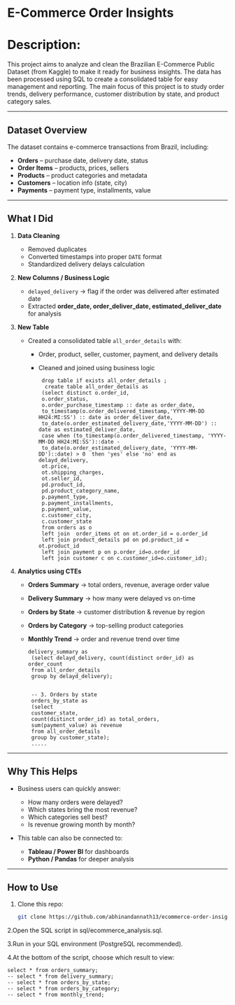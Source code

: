 # E-Commerce Order Insights 

# Description:
This project aims to analyze and clean the Brazilian E-Commerce Public Dataset (from Kaggle) to make it ready for business insights. The data has been processed using SQL to create a consolidated table for easy management and reporting. The main focus of this project 
is to study order trends, delivery performance, customer distribution by state, and product category sales.

---

## Dataset Overview

The dataset contains e-commerce transactions from Brazil, including:

- **Orders** – purchase date, delivery date, status
- **Order Items** – products, prices, sellers
- **Products** – product categories and metadata
- **Customers** – location info (state, city)
- **Payments** – payment type, installments, value

---

## What I Did

1. **Data Cleaning**
   - Removed duplicates
   - Converted timestamps into proper `DATE` format
   - Standardized delivery delays calculation

2. **New Columns / Business Logic**
   - `delayed_delivery` → flag if the order was delivered after estimated date
   - Extracted **order_date, order_deliver_date, estimated_deliver_date** for analysis

3. **New Table**
   - Created a consolidated table `all_order_details` with:
     - Order, product, seller, customer, payment, and delivery details
     - Cleaned and joined using business logic

            drop table if exists all_order_details ;
             create table all_order_details as 
            (select distinct o.order_id,
            o.order_status, 
            o.order_purchase_timestamp :: date as order_date,
            to_timestamp(o.order_delivered_timestamp,'YYYY-MM-DD HH24:MI:SS') :: date as order_deliver_date,
            to_date(o.order_estimated_delivery_date,'YYYY-MM-DD') :: date as estimated_deliver_date,
            case when (to_timestamp(o.order_delivered_timestamp, 'YYYY-MM-DD HH24:MI:SS')::date - 
            to_date(o.order_estimated_delivery_date, 'YYYY-MM-DD')::date) > 0  then 'yes' else 'no' end as delayd_delivery,
            ot.price,
            ot.shipping_charges,
            ot.seller_id,
            pd.product_id,
            pd.product_category_name,
            p.payment_type,
            p.payment_installments,
            p.payment_value,
            c.customer_city,
            c.customer_state
            from orders as o
            left join  order_items ot on ot.order_id = o.order_id
            left join product_details pd on pd.product_id = ot.product_id
            left join payment p on p.order_id=o.order_id
            left join customer c on c.customer_id=o.customer_id);
  

4. **Analytics using CTEs**
   - **Orders Summary** → total orders, revenue, average order value  
   - **Delivery Summary** → how many were delayed vs on-time  
   - **Orders by State** → customer distribution & revenue by region  
   - **Orders by Category** → top-selling product categories  
   - **Monthly Trend** → order and revenue trend over time  

         delivery_summary as 
          (select delayd_delivery, count(distinct order_id) as order_count
          from all_order_details
          group by delayd_delivery);
          
          
          -- 3. Orders by state
          orders_by_state as
          (select
          customer_state,
          count(distinct order_id) as total_orders,
          sum(payment_value) as revenue
          from all_order_details
          group by customer_state);
          .....
---

## Why This Helps

- Business users can quickly answer:
  - How many orders were delayed?  
  - Which states bring the most revenue?  
  - Which categories sell best?  
  - Is revenue growing month by month?  

- This table can also be connected to:
  - **Tableau / Power BI** for dashboards  
  - **Python / Pandas** for deeper analysis  

---

## How to Use

1. Clone this repo:
   ```bash
   git clone https://github.com/abhinandannath13/ecommerce-order-insights.git
2.Open the SQL script in sql/ecommerce_analysis.sql.

3.Run in your SQL environment (PostgreSQL recommended).

4.At the bottom of the script, choose which result to view:

    select * from orders_summary;
    -- select * from delivery_summary;
    -- select * from orders_by_state;
    -- select * from orders_by_category;
    -- select * from monthly_trend;
